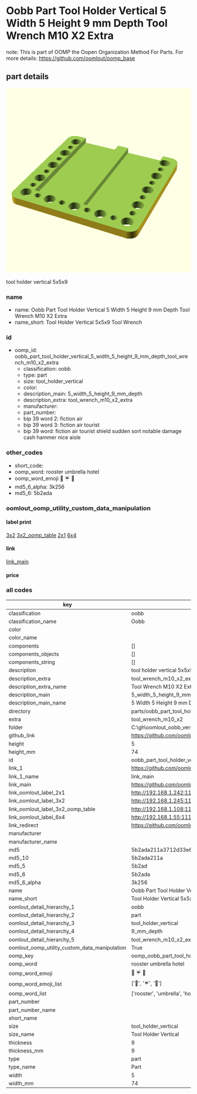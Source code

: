 # Oobb Part Tool Holder Vertical 5 Width 5 Height 9 mm Depth Tool Wrench M10 X2 Extra  

note: This is part of OOMP the Oopen Organization Method For Parts. For more details: https://github.com/oomlout/oomp_base

##  part details
  

[![](3dpr.png)](3dpr.png)

tool holder vertical 5x5x9



### name
* name: Oobb Part Tool Holder Vertical 5 Width 5 Height 9 mm Depth Tool Wrench M10 X2 Extra
* name_short: Tool Holder Vertical 5x5x9 Tool Wrench
### id
* oomp_id: oobb_part_tool_holder_vertical_5_width_5_height_9_mm_depth_tool_wrench_m10_x2_extra
  * classification: oobb
  * type: part
  * size: tool_holder_vertical
  * color: 
  * description_main: 5_width_5_height_9_mm_depth
  * description_extra: tool_wrench_m10_x2_extra
  * manufacturer: 
  * part_number: 
  * bip 39 word 2: fiction air
  * bip 39 word 3: fiction air tourist
  * bip 39 word: fiction air tourist shield sudden sort notable damage cash hammer nice aisle

### other_codes
* short_code: 
* oomp_word: rooster umbrella hotel
* oomp_word_emoji :rooster: :umbrella: :hotel:
* md5_6_alpha: 3k256
* md5_6: 5b2ada






### oomlout_oomp_utility_custom_data_manipulation
#### label print
[3x2](http://192.168.1.245:1112/?label=oomp%203k256)
[3x2_oomp_table](http://192.168.1.108:1112/?label=oomp%203k256)
[2x1](http://192.168.1.242:1112/?label=oomp%203k256)
[6x4](http://192.168.1.55:1112/?label=oomp%203k256)    

#### link

[link_main](https://github.com/oomlout/oomlout_oobb_version_4_generated_parts/tree/main/navigation_oomp/oobb/part/tool_holder_vertical/5_width_5_height_9_mm_depth/tool_wrench_m10_x2_extra/part)                              

#### price







### all codes 
| key | value |  
| --- | --- |  
| classification | oobb |  
| classification_name | Oobb |  
| color |  |  
| color_name |  |  
| components | [] |  
| components_objects | [] |  
| components_string | [] |  
| description | tool holder vertical 5x5x9 |  
| description_extra | tool_wrench_m10_x2_extra |  
| description_extra_name | Tool Wrench M10 X2 Extra |  
| description_main | 5_width_5_height_9_mm_depth |  
| description_main_name | 5 Width 5 Height 9 mm Depth |  
| directory | parts/oobb_part_tool_holder_vertical_5_width_5_height_9_mm_depth_tool_wrench_m10_x2_extra |  
| extra | tool_wrench_m10_x2 |  
| folder | C:\gh\oomlout_oobb_version_4_generated_parts\parts\oobb_part_tool_holder_vertical_5_width_5_height_9_mm_depth_tool_wrench_m10_x2_extra |  
| github_link | https://github.com/oomlout/oomlout_oomp_part_src/tree/main/parts/oobb_part_tool_holder_vertical_5_width_5_height_9_mm_depth_tool_wrench_m10_x2_extra |  
| height | 5 |  
| height_mm | 74 |  
| id | oobb_part_tool_holder_vertical_5_width_5_height_9_mm_depth_tool_wrench_m10_x2_extra |  
| link_1 | https://github.com/oomlout/oomlout_oobb_version_4_generated_parts/tree/main/navigation_oomp/oobb/part/tool_holder_vertical/5_width_5_height_9_mm_depth/tool_wrench_m10_x2_extra/part |  
| link_1_name | link_main |  
| link_main | https://github.com/oomlout/oomlout_oobb_version_4_generated_parts/tree/main/navigation_oomp/oobb/part/tool_holder_vertical/5_width_5_height_9_mm_depth/tool_wrench_m10_x2_extra/part |  
| link_oomlout_label_2x1 | http://192.168.1.242:1112/?label=oomp%203k256 |  
| link_oomlout_label_3x2 | http://192.168.1.245:1112/?label=oomp%203k256 |  
| link_oomlout_label_3x2_oomp_table | http://192.168.1.108:1112/?label=oomp%203k256 |  
| link_oomlout_label_6x4 | http://192.168.1.55:1112/?label=oomp%203k256 |  
| link_redirect | https://github.com/oomlout/oomlout_oobb_version_4_generated_parts/tree/main/parts/oobb_tool_holder_vertical_05_05_09_ex_tool_wrench_m10_x2 |  
| manufacturer |  |  
| manufacturer_name |  |  
| md5 | 5b2ada211a3712d33e6c4c5bcbc15aae |  
| md5_10 | 5b2ada211a |  
| md5_5 | 5b2ad |  
| md5_6 | 5b2ada |  
| md5_6_alpha | 3k256 |  
| name | Oobb Part Tool Holder Vertical 5 Width 5 Height 9 mm Depth Tool Wrench M10 X2 Extra |  
| name_short | Tool Holder Vertical 5x5x9 Tool Wrench |  
| oomlout_detail_hierarchy_1 | oobb |  
| oomlout_detail_hierarchy_2 | part |  
| oomlout_detail_hierarchy_3 | tool_holder_vertical |  
| oomlout_detail_hierarchy_4 | 9_mm_depth |  
| oomlout_detail_hierarchy_5 | tool_wrench_m10_x2_extra |  
| oomlout_oomp_utility_custom_data_manipulation | True |  
| oomp_key | oomp_oobb_part_tool_holder_vertical_5_width_5_height_9_mm_depth_tool_wrench_m10_x2_extra |  
| oomp_word | rooster umbrella hotel |  
| oomp_word_emoji | :rooster: :umbrella: :hotel: |  
| oomp_word_emoji_list | [':rooster:', ':umbrella:', ':hotel:'] |  
| oomp_word_list | ['rooster', 'umbrella', 'hotel'] |  
| part_number |  |  
| part_number_name |  |  
| short_name |  |  
| size | tool_holder_vertical |  
| size_name | Tool Holder Vertical |  
| thickness | 9 |  
| thickness_mm | 9 |  
| type | part |  
| type_name | Part |  
| width | 5 |  
| width_mm | 74 |  
